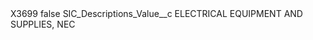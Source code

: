 <?xml version="1.0" encoding="UTF-8"?>
<CustomMetadata xmlns="http://soap.sforce.com/2006/04/metadata" xmlns:xsi="http://www.w3.org/2001/XMLSchema-instance" xmlns:xsd="http://www.w3.org/2001/XMLSchema">
    <label>X3699</label>
    <protected>false</protected>
    <values>
        <field>SIC_Descriptions_Value__c</field>
        <value xsi:type="xsd:string">ELECTRICAL EQUIPMENT AND SUPPLIES, NEC</value>
    </values>
</CustomMetadata>
